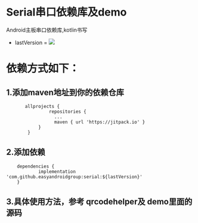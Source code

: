 # Serial串口依赖库及demo

Android主板串口依赖库,kotlin书写


- lastVersion = [![](https://jitpack.io/v/easyandroidgroup/EaseSerial.svg)](https://jitpack.io/#easyandroidgroup/EaseSerial)


# 依赖方式如下：

## 1.添加maven地址到你的依赖仓库 ##

           allprojects {
                    repositories {
                      ...
                      maven { url 'https://jitpack.io' }
                }
            }

## 2.添加依赖 ##

    	dependencies {
    	        implementation 'com.github.easyandroidgroup:serial:${lastVersion}'
    	}

## 3.具体使用方法，参考 qrcodehelper及 demo里面的源码 ##